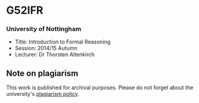 # G52IFR
### University of Nottingham
* Title: Introduction to Formal Reasoning
* Session: 2014/15 Autumn
* Lecturer: Dr Thorsten Altenkirch


## Note on plagiarism
This work is published for archival purposes. Please do not forget about the university's [plagiarism policy](https://www.nottingham.ac.uk/studyingeffectively/writing/plagiarism/index.aspx).
